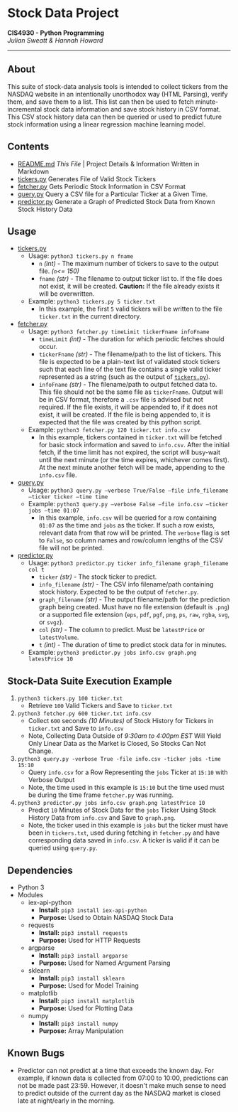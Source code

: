 # Stock Data Project
__CIS4930 - Python Programming__  
_Julian Sweatt & Hannah Howard_

---
## About
This suite of stock-data analysis tools is intended to collect tickers from the NASDAQ website in an intentionally unorthodox way (HTML Parsing), verify them, and save them to a list. This list can then be used to fetch minute-incremental stock data information and save stock history in CSV format. This CSV stock history data can then be queried or used to predict future stock information using a linear regression machine learning model. 

## Contents
* [README.md](./README.md) _This File_ | Project Details & Information Written in Markdown
* [tickers.py](./tickers.py) Generates File of Valid Stock Tickers
* [fetcher.py](./fetcher.py) Gets Periodic Stock Information in CSV Format
* [query.py](./query.py) Query a CSV file for a Particular Ticker at a Given Time.
* [predictor.py](./predictor.py) Generate a Graph of Predicted Stock Data from Known Stock History Data

## Usage
* [tickers.py](./tickers.py)  
  * Usage: `python3 tickers.py n fname`
    * `n` _(int)_ - The maximum number of tickers to save to the output file. _(`n`<= 150)_
    * `fname` _(str)_ - The filename to output ticker list to. If the file does not exist, it will be created.
    **Caution:** If the file already exists it will be overwritten. 
  * Example: `python3 tickers.py 5 ticker.txt`
    * In this example, the first `5` valid tickers will be written to the file `ticker.txt` in the current directory.
* [fetcher.py](./fetcher.py)
  * Usage: `python3 fetcher.py timeLimit tickerFname infoFname`
    * `timeLimit` _(int)_ - The duration for which periodic fetches should occur.
    * `tickerFname` _(str)_ - The filename/path to the list of tickers. This file is expected to be
    a plain-text list of validated stock tickers such that each line of the text file contains
    a single valid ticker represented as a string (such as the output of [`tickers.py`](./tickers.py)).
    * `infoFname` _(str)_ - The filename/path to output fetched data to. This file should not be the same
    file as `tickerFname`. Output will be in CSV format, therefore a `.csv` file is advised but not required.
    If the file exists, it will be appended to, if it does not exist, it will be created.
    If the file is being appended to, it is expected that the file was created by this python
    script.
  * Example: `python3 fetcher.py 120 ticker.txt info.csv`
    * In this example, tickers contained in `ticker.txt` will be fetched for basic stock information and saved to
    `info.csv`. After the initial fetch, if the time limit has not expired, the script will busy-wait until the next
    minute (or the time expires, whichever comes first). At the next minute another fetch will be made, appending to the
    `info.csv` file.
* [query.py](./query.py)
  * Usage: `python3 query.py –verbose True/False –file info_filename –ticker ticker –time time`
  * Example: `python3 query.py –verbose False –file info.csv –ticker jobs –time 01:07`
    * In this example, `info.csv` will be queried for a row containing `01:07` as the time and `jobs` as the ticker. If
    such a row exists, relevant data from that row will be printed. The `verbose` flag is set to `False`, so column names and
    row/column lengths of the CSV file will not be printed.
* [predictor.py](./predictor.py)
  * Usage: `python3 predictor.py ticker info_filename graph_filename col t`
    * `ticker` _(str)_ - The stock ticker to predict.
    * `info_filename` _(str)_ - The CSV info filename/path containing stock history. Expected to be the output of `fetcher.py`.
    * `graph_filename` _(str)_ - The output filename/path for the prediction graph being created. Must have no file extension
    (default is `.png`) or a supported file extension (`eps`, `pdf`, `pgf`, `png`, `ps`, `raw`, `rgba`, `svg`, or `svgz`).
    * `col` _(str)_ - The column to predict. Must be `latestPrice` or `latestVolume`.
    * `t` _(int)_ - The duration of time to predict stock data for in minutes.
  * Example: `python3 predictor.py jobs info.csv graph.png latestPrice 10`

## Stock-Data Suite Execution Example 
1. `python3 tickers.py 100 ticker.txt`
    * Retrieve `100` Valid Tickers and Save to `ticker.txt`
2. `python3 fetcher.py 600 ticker.txt info.csv`
    * Collect `600` seconds *(10 Minutes)* of Stock History for Tickers in `ticker.txt` and Save to `info.csv`
    * Note, Collecting Data Outside of *9:30am to 4:00pm EST* Will Yield Only Linear Data as the Market is Closed,
  So Stocks Can Not Change.
3. `python3 query.py -verbose True -file info.csv -ticker jobs -time 15:10`
    * Query `info.csv` for a Row Representing the `jobs` Ticker at `15:10` with Verbose Output
    * Note, the time used in this example is `15:10` but the time used must be during the time frame `fetcher.py` was running.
4. `python3 predictor.py jobs info.csv graph.png latestPrice 10`
    * Predict `10` Minutes of Stock Data for the `jobs` Ticker Using Stock History Data from `info.csv` and Save to `graph.png`.
    * Note, the ticker used in this example is `jobs` but the ticker must have been in `tickers.txt`, used during
    fetching in `fetcher.py` and have corresponding data saved in `info.csv`. A ticker is valid if it can be queried using `query.py`. 

## Dependencies
* Python 3
* Modules
    * iex-api-python
      * **Install:** `pip3 install iex-api-python`
      * **Purpose:** Used to Obtain NASDAQ Stock Data
    * requests
      * **Install:** `pip3 install requests`
      * **Purpose:** Used for HTTP Requests
    * argparse
      * **Install:** `pip3 install argparse`
      * **Purpose:** Used for Named Argument Parsing
    * sklearn
      * **Install:** `pip3 install sklearn`
      * **Purpose:** Used for Model Training
    * matplotlib
      * **Install:** `pip3 install matplotlib`
      * **Purpose:** Used for Plotting Data
    * numpy
      * **Install:** `pip3 install numpy`
      * **Purpose:** Array Manipulation

## Known Bugs
* Predictor can not predict at a time that exceeds the known day. 
For example, if known data is collected from 07:00 to 10:00,
predictions can not be made past 23:59. However, it doesn't make
much sense to need to predict outside of the current day as the NASDAQ 
market is closed late at night/early in the morning.
